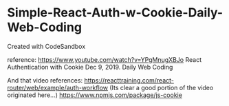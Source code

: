 # Simple-React-Auth-w-Cookie-Daily-Web-Coding
Created with CodeSandbox

reference:
https://www.youtube.com/watch?v=YPgMnugXBJo
React Authentication with Cookie
Dec 9, 2019.   Daily Web Coding

And that video references:
https://reacttraining.com/react-router/web/example/auth-workflow
(Its clear a good portion of the video originated here...)
https://www.npmjs.com/package/js-cookie
